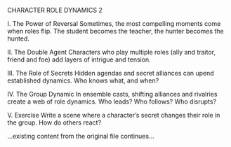 CHARACTER ROLE DYNAMICS 2

I. The Power of Reversal
Sometimes, the most compelling moments come when roles flip. The student becomes the teacher, the hunter becomes the hunted.

II. The Double Agent
Characters who play multiple roles (ally and traitor, friend and foe) add layers of intrigue and tension.

III. The Role of Secrets
Hidden agendas and secret alliances can upend established dynamics. Who knows what, and when?

IV. The Group Dynamic
In ensemble casts, shifting alliances and rivalries create a web of role dynamics. Who leads? Who follows? Who disrupts?

V. Exercise
Write a scene where a character’s secret changes their role in the group. How do others react?

...existing content from the original file continues...
